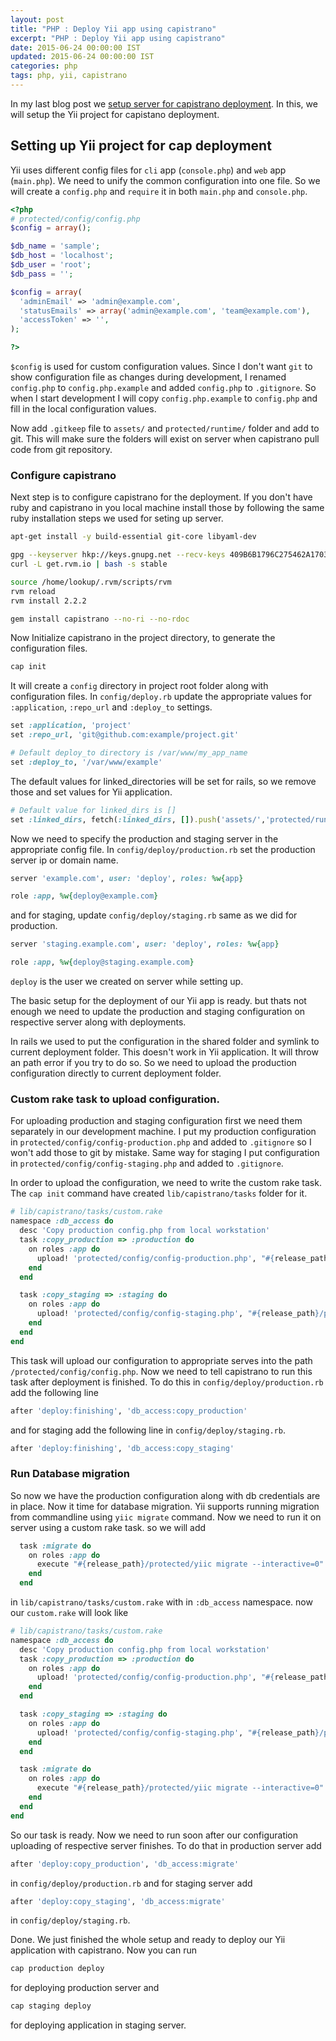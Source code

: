 ```yaml
---
layout: post
title: "PHP : Deploy Yii app using capistrano"
excerpt: "PHP : Deploy Yii app using capistrano"
date: 2015-06-24 00:00:00 IST
updated: 2015-06-24 00:00:00 IST
categories: php
tags: php, yii, capistrano
---
```


In my last blog post we [setup server for capistrano deployment](/2015/06/setup-server-for-capistrano-deployment.html). In this, we will setup the Yii project for capistano deployment.

## Setting up Yii project for cap deployment

Yii uses different config files for `cli` app (`console.php`) and `web` app (`main.php`). We need to unify the common configuration into one file. So we will create a `config.php` and `require` it in both `main.php` and `console.php`.

```php
<?php
# protected/config/config.php
$config = array();

$db_name = 'sample';
$db_host = 'localhost';
$db_user = 'root';
$db_pass = '';

$config = array(
  'adminEmail' => 'admin@example.com',
  'statusEmails' => array('admin@example.com', 'team@example.com'),
  'accessToken' => '',
);

?>
```

`$config` is used for custom configuration values. Since I don't want `git` to show configuration file as changes during development, I renamed `config.php` to `config.php.example` and added `config.php` to `.gitignore`. So when I start development I will copy `config.php.example` to `config.php` and fill in the local configuration values.

Now add `.gitkeep` file to `assets/` and `protected/runtime/` folder and add to git. This will make sure the folders will exist on server when capistrano pull code from git repository.

### Configure capistrano

Next step is to configure capistrano for the deployment. If you don't have ruby and capistrano in you local machine install those by following the same ruby installation steps we used for seting up server.

```sh
apt-get install -y build-essential git-core libyaml-dev

gpg --keyserver hkp://keys.gnupg.net --recv-keys 409B6B1796C275462A1703113804BB82D39DC0E3
curl -L get.rvm.io | bash -s stable

source /home/lookup/.rvm/scripts/rvm
rvm reload
rvm install 2.2.2

gem install capistrano --no-ri --no-rdoc
```

Now Initialize capistrano in the project directory, to generate the configuration files.

```sh
cap init
```

It will create a `config` directory in project root folder along with configuration files. In `config/deploy.rb` update the appropriate values for `:application`, `:repo_url` and `:deploy_to` settings.

```ruby
set :application, 'project'
set :repo_url, 'git@github.com:example/project.git'

# Default deploy_to directory is /var/www/my_app_name
set :deploy_to, '/var/www/example'
```

The default values for linked_directories will be set for rails, so we remove those and set values for Yii application.

```ruby
# Default value for linked_dirs is []
set :linked_dirs, fetch(:linked_dirs, []).push('assets/','protected/runtime')
```

Now we need to specify the production and staging server in the appropriate config file.
In `config/deploy/production.rb` set the production server ip or domain name.

```ruby
server 'example.com', user: 'deploy', roles: %w{app}

role :app, %w{deploy@example.com}
```

and for staging, update `config/deploy/staging.rb` same as we did for production.

```ruby
server 'staging.example.com', user: 'deploy', roles: %w{app}

role :app, %w{deploy@staging.example.com}
```

`deploy` is the user we created on server while setting up.

The basic setup for the deployment of our Yii app is ready. but thats not enough we need to update the production and staging configuration on respective server along with deployments.

In rails we used to put the configuration in the shared folder and symlink to current deployment folder. This doesn't work in Yii application. It will throw an path error if you try to do so. So we need to upload the production configuration directly to current deployment folder.

### Custom rake task to upload configuration.

For uploading production and staging configuration first we need them separately in our development machine. I put my production configuration in `protected/config/config-production.php` and added to `.gitignore` so I won't add those to git by mistake. Same way for staging I put configuration in `protected/config/config-staging.php` and added to `.gitignore`.

In order to upload the configuration, we need to write the custom rake task. The `cap init` command have created `lib/capistrano/tasks` folder for it.

```ruby
# lib/capistrano/tasks/custom.rake
namespace :db_access do
  desc 'Copy production config.php from local workstation'
  task :copy_production => :production do
    on roles :app do
      upload! 'protected/config/config-production.php', "#{release_path}/protected/config/config.php"
    end
  end

  task :copy_staging => :staging do
    on roles :app do
      upload! 'protected/config/config-staging.php', "#{release_path}/protected/config/config.php"
    end
  end
end
```

This task will upload our configuration to appropriate serves into the path `/protected/config/config.php`. Now we need to tell capistrano to run this task after deployment is finished. To do this in `config/deploy/production.rb` add the following line

```ruby
after 'deploy:finishing', 'db_access:copy_production'
```

and for staging add the following line in `config/deploy/staging.rb`.

```ruby
after 'deploy:finishing', 'db_access:copy_staging'
```

### Run Database migration

So now we have the production configuration along with db credentials are in place. Now it time for database migration. Yii supports running migration from commandline using `yiic migrate` command. Now we need to run it on server using a custom rake task. so we will add

```ruby
  task :migrate do
    on roles :app do
      execute "#{release_path}/protected/yiic migrate --interactive=0"
    end
  end
```

in `lib/capistrano/tasks/custom.rake` with in `:db_access` namespace. now our `custom.rake` will look like

```ruby
# lib/capistrano/tasks/custom.rake
namespace :db_access do
  desc 'Copy production config.php from local workstation'
  task :copy_production => :production do
    on roles :app do
      upload! 'protected/config/config-production.php', "#{release_path}/protected/config/config.php"
    end
  end

  task :copy_staging => :staging do
    on roles :app do
      upload! 'protected/config/config-staging.php', "#{release_path}/protected/config/config.php"
    end
  end

  task :migrate do
    on roles :app do
      execute "#{release_path}/protected/yiic migrate --interactive=0"
    end
  end
end
```

So our task is ready. Now we need to run soon after our configuration uploading of respective server finishes. To do that in production server add

```ruby
after 'deploy:copy_production', 'db_access:migrate'
```

in `config/deploy/production.rb` and for staging server add

```ruby
after 'deploy:copy_staging', 'db_access:migrate'
```

in `config/deploy/staging.rb`.

Done. We just finished the whole setup and ready to deploy our Yii application with capistrano. Now you can run

```sh
cap production deploy
```

for deploying production server and

```sh
cap staging deploy
```

for deploying application in staging server.
